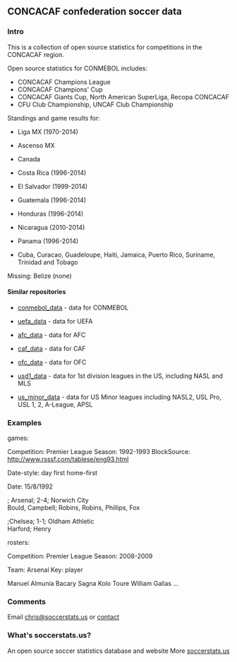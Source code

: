 ## CONCACAF confederation soccer data

### Intro

This is a collection of open source statistics for competitions in the CONCACAF region.

Open source statistics for CONMEBOL includes:

* CONCACAF Champions League
* CONCACAF Champions' Cup
* CONCACAF Giants Cup, North American SuperLiga, Recopa CONCACAF
* CFU Club Championship, UNCAF Club Championship

Standings and game results for:

* Liga MX (1970-2014)
* Ascenso MX

* Canada

* Costa Rica (1996-2014)
* El Salvador (1999-2014)
* Guatemala (1996-2014)
* Honduras (1996-2014)
* Nicaragua (2010-2014)
* Panama (1996-2014)

* Cuba, Curacao, Guadeloupe, Haiti, Jamaica, Puerto Rico, Suriname, Trinidad and Tobago

Missing: Belize (none)


#### Similar repositories

* [conmebol_data](https://github.com/soccerstatsus/conmebol_data) - data for CONMEBOL
* [uefa_data](https://github.com/soccerstatsus/uefa_data) - data for UEFA
* [afc_data](https://github.com/soccerstatsus/afc_data) - data for AFC
* [caf_data](https://github.com/soccerstatsus/caf_data) - data for CAF
* [ofc_data](https://github.com/soccerstatsus/ofc_data) - data for OFC

* [usd1_data](https://github.com/soccerstatsus/usd1_data) - data for 1st division leagues in the US, including NASL and MLS
* [us_minor_data](https://github.com/soccerstatsus/us_minor_data) - data for US Minor leagues including NASL2, USL Pro, USL 1, 2, A-League, APSL




### Examples

games: 

Competition: Premier League
Season: 1992-1993
BlockSource: http://www.rsssf.com/tablese/eng93.html

Date-style: day first
home-first

Date: 15/8/1992

; Arsenal; 2-4; Norwich City                
Bould, Campbell; Robins, Robins, Phillips, Fox

;Chelsea; 1-1; Oldham Athletic             
Harford; Henry

rosters: 

Competition: Premier League
Season: 2008-2009

Team: Arsenal
Key: player

Manuel Almunia
Bacary Sagna
Kolo Toure
William Gallas
...


### Comments

Email chris@soccerstats.us or [contact](http://www.soccerstats.us/contact)



### What's soccerstats.us?

An open source soccer statistics database and website
More [soccerstats.us](http://www.soccerstats.us)
